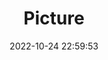 ---
weight: 1
images:
- /images/edited/106.jpeg
title: Picture
date: 2022-10-24 22:59:53
tags:
- luminar
- work
---